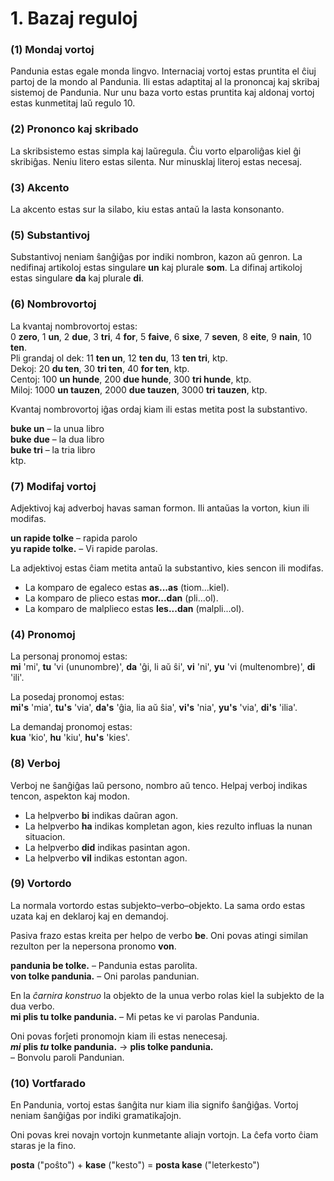 
# 1. Bazaj reguloj

### (1) Mondaj vortoj

Pandunia estas egale monda lingvo.
Internaciaj vortoj estas pruntita el ĉiuj partoj de la mondo al Pandunia.
Ili estas adaptitaj al la prononcaj kaj skribaj sistemoj de Pandunia.
Nur unu baza vorto estas pruntita kaj aldonaj vortoj estas kunmetitaj laŭ regulo 10.


### (2) Prononco kaj skribado

La skribsistemo estas simpla kaj laŭregula.
Ĉiu vorto elparoliĝas kiel ĝi skribiĝas.
Neniu litero estas silenta.
Nur minusklaj literoj estas necesaj.


### (3) Akcento

La akcento estas sur la silabo, kiu estas antaŭ la lasta konsonanto.


### (5) Substantivoj

Substantivoj neniam ŝanĝiĝas por indiki nombron, kazon aŭ genron.
La nedifinaj artikoloj estas singulare **un** kaj plurale **som**.
La difinaj artikoloj estas singulare **da** kaj plurale **di**.

### (6) Nombrovortoj

La kvantaj nombrovortoj estas:  
0 **zero**, 1 **un**, 2 **due**, 3 **tri**, 4 **for**, 5 **faive**, 6 **sixe**,
7 **seven**, 8 **eite**, 9 **nain**, 10 **ten**.  
Pli grandaj ol dek: 11 **ten un**, 12 **ten du**, 13 **ten tri**, ktp.  
Dekoj: 20 **du ten**, 30 **tri ten**, 40 **for ten**, ktp.  
Centoj: 100 **un hunde**, 200 **due hunde**, 300 **tri hunde**, ktp.  
Miloj: 1000 **un tauzen**, 2000 **due tauzen**, 3000 **tri tauzen**, ktp.

Kvantaj nombrovortoj iĝas ordaj kiam ili estas metita post la substantivo.

**buke un**
– la unua libro  
**buke due**
– la dua libro  
**buke tri**
– la tria libro  
ktp.


### (7) Modifaj vortoj

Adjektivoj kaj adverboj havas saman formon.
Ili antaŭas la vorton, kiun ili modifas.

**un rapide tolke**
– rapida parolo  
**yu rapide tolke.**
– Vi rapide parolas.

La adjektivoj estas ĉiam metita antaŭ la substantivo, kies sencon ili modifas.

- La komparo de egaleco estas **as...as** (tiom...kiel).
- La komparo de plieco estas **mor...dan** (pli...ol).
- La komparo de malplieco estas **les...dan** (malpli...ol).


### (4) Pronomoj

La personaj pronomoj estas:  
**mi**
'mi',
**tu**
'vi (ununombre)',
**da**
'ĝi, li aŭ ŝi',
**vi**
'ni',
**yu** 'vi (multenombre)',
**di**
'ili'.

La posedaj pronomoj estas:  
**mi's**
'mia',
**tu's**
'via',
**da's**
'ĝia, lia aŭ ŝia',
**vi's**
'nia',
**yu's**
'via',
**di's**
'ilia'.

La demandaj pronomoj estas:  
**kua**
'kio',
**hu**
'kiu',
**hu's**
'kies'.

### (8) Verboj

Verboj ne ŝanĝiĝas laŭ persono, nombro aŭ tenco.
Helpaj verboj indikas tencon, aspekton kaj modon.

- La helpverbo **bi** indikas daŭran agon.
- La helpverbo **ha** indikas kompletan agon, kies rezulto influas la nunan situacion.
- La helpverbo **did** indikas pasintan agon.
- La helpverbo **vil** indikas estontan agon.


### (9) Vortordo

La normala vortordo estas subjekto–verbo–objekto.
La sama ordo estas uzata kaj en deklaroj kaj en demandoj.

Pasiva frazo estas kreita per helpo de verbo
**be**.
Oni povas atingi similan rezulton per la nepersona pronomo
**von**.

**pandunia be tolke.**
– Pandunia estas parolita.  
**von tolke pandunia.**
– Oni parolas pandunian.

En la _ĉarnira konstruo_ la objekto de la unua verbo
rolas kiel la subjekto de la dua verbo.  
**mi plis tu tolke pandunia.**
– Mi petas ke vi parolas Pandunia.

Oni povas forĵeti pronomojn kiam ili estas nenecesaj.  
**_mi_ plis _tu_ tolke pandunia.**
→ **plis tolke pandunia.**  
– Bonvolu paroli Pandunian.


### (10) Vortfarado

En Pandunia, vortoj estas ŝanĝita nur kiam ilia signifo ŝanĝiĝas.
Vortoj neniam ŝanĝiĝas por indiki gramatikaĵojn.

Oni povas krei novajn vortojn kunmetante aliajn vortojn.
La ĉefa vorto ĉiam staras je la fino.

**posta**
("poŝto") +
**kase**
("kesto") =
**posta kase**
("leterkesto")


